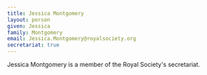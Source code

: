 ```yaml
---
title: Jessica Montgomery
layout: person
given: Jessica
family: Montgomery
email: Jessica.Montgomery@royalsociety.org
secretariat: true
---
```


Jessica Montgomery is a member of the Royal Society's secretariat. 
